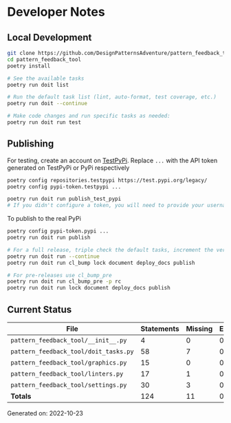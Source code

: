 # Developer Notes

## Local Development

```sh
git clone https://github.com/DesignPatternsAdventure/pattern_feedback_tool.git
cd pattern_feedback_tool
poetry install

# See the available tasks
poetry run doit list

# Run the default task list (lint, auto-format, test coverage, etc.)
poetry run doit --continue

# Make code changes and run specific tasks as needed:
poetry run doit run test
```

## Publishing

For testing, create an account on [TestPyPi](https://test.pypi.org/legacy/). Replace `...` with the API token generated on TestPyPi or PyPi respectively

```sh
poetry config repositories.testpypi https://test.pypi.org/legacy/
poetry config pypi-token.testpypi ...

poetry run doit run publish_test_pypi
# If you didn't configure a token, you will need to provide your username and password to publish
```

To publish to the real PyPi

```sh
poetry config pypi-token.pypi ...
poetry run doit run publish

# For a full release, triple check the default tasks, increment the version, rebuild documentation (twice), and publish!
poetry run doit run --continue
poetry run doit run cl_bump lock document deploy_docs publish

# For pre-releases use cl_bump_pre
poetry run doit run cl_bump_pre -p rc
poetry run doit run lock document deploy_docs publish
```

## Current Status

<!-- {cts} COVERAGE -->
| File                                  |   Statements |   Missing |   Excluded | Coverage   |
|---------------------------------------|--------------|-----------|------------|------------|
| `pattern_feedback_tool/__init__.py`   |            4 |         0 |          0 | 100.0%     |
| `pattern_feedback_tool/doit_tasks.py` |           58 |         7 |          0 | 87.9%      |
| `pattern_feedback_tool/graphics.py`   |           15 |         0 |          0 | 100.0%     |
| `pattern_feedback_tool/linters.py`    |           17 |         1 |          0 | 94.1%      |
| `pattern_feedback_tool/settings.py`   |           30 |         3 |          0 | 90.0%      |
| **Totals**                            |          124 |        11 |          0 | 91.1%      |

Generated on: 2022-10-23
<!-- {cte} -->
